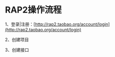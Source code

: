 # RAP2操作流程

1、登录\|注册：[http://rap2.taobao.org/account/login](http://rap2.taobao.org/account/login)

2、创建项目



3、创建接口

